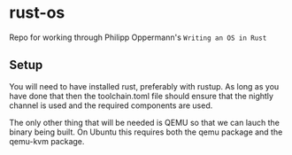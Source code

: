 # rust-os
Repo for working through Philipp Oppermann's `Writing an OS in Rust`

## Setup
You will need to have installed rust, preferably with rustup. As long as you
have done that then the toolchain.toml file should ensure that the nightly
channel is used and the required components are used.

The only other thing that will be needed is QEMU so that we can lauch the
binary being built. On Ubuntu this requires both the qemu package and the
qemu-kvm package.
